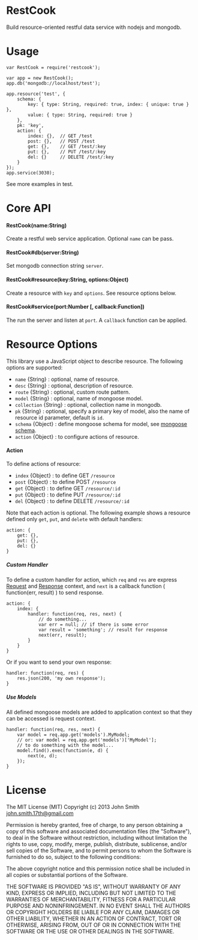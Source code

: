 # RestCook
Build resource-oriented restful data service with nodejs and mongodb.

# Usage

	var RestCook = require('restcook');

	var app = new RestCook();
	app.db('mongodb://localhost/test');

	app.resource('test', {
		schema: {
			key: { type: String, required: true, index: { unique: true } },
			value: { type: String, required: true }
		},
		pk: 'key',
		action: {
			index: {},	// GET /test
			post: {},	// POST /test
			get: {},	// GET /test/:key
			put: {},	// PUT /test/:key
			del: {}		// DELETE /test/:key
		}
	});
	app.service(3030);

See more examples in test.

# Core API

#### RestCook(name:String)
Create a restful web service application. Optional `name` can be pass.

#### RestCook#db(server:String)
Set mongodb connection string `server`.

#### RestCook#resource(key:String, options:Object)
Create a resource with `key` and `options`. See resource options below.

#### RestCook#service(port:Number [, callback:Function])
The run the server and listen at `port`. A `callback` function can be applied.

# Resource Options
This library use a JavaScript object to describe resource. The following options are supported:

* `name` {String} : optional, name of resource.
* `desc` {String} : optional, description of resource.
* `route` {String} : optional, custom route pattern.
* `model` {String} : optional, name of mongoose model. 
* `collection` {String} : optional, collection name in mongodb.
* `pk` {String} : optional, specify a primary key of model, also the name of resource id parameter, default is `id`.
* `schema` {Object} : define mongoose schema for model, see [mongoose schema](http://mongoosejs.com/docs/guide.html).
* `action` {Object} : to configure actions of resource.

#### Action
To define actions of resource:

* `index` {Object} : to define GET `/resource`
* `post` {Object} : to define POST `/resource`
* `get` {Object} : to define GET `/resource/:id`
* `put` {Object} : to define PUT `/resource/:id`
* `del` {Object} : to define DELETE `/resource/:id`

Note that each action is optional. The following example shows a resource defined only `get`, `put`, and `delete` with default handlers:

	action: {
		get: {},
		put: {},
		del: {}
	}

##### Custom Handler
To define a custom handler for action, which `req` and `res` are express [Request](http://expressjs.com/api.html#req.params) and [Response](http://expressjs.com/api.html#res.status) context, and `next` is a callback function ( function(err, result) ) to send response.

	action: {
		index: {
			handler: function(req, res, next) {
				// do something...
				var err = null; // if there is some error
				var result = 'something'; // result for response
				next(err, result);
			}
		}
	}

Or if you want to send your own response:

	handler: function(req, res) {
		res.json(200, 'my own response');
	}

##### Use Models

All defined mongoose models are added to application context so that they can be accessed is request context.

	handler: function(req, res, next) {
		var model = req.app.get('models').MyModel;
		// or: var model = req.app.get('models')['MyModel'];
		// to do something with the model...
		model.find().exec(function(e, d) {
			next(e, d);
		});
	}

# License

The MIT License (MIT) Copyright (c) 2013 John Smith <john.smith.17th@gmail.com>

Permission is hereby granted, free of charge, to any person obtaining a copy of this software and associated documentation files (the "Software"), to deal in the Software without restriction, including without limitation the rights to use, copy, modify, merge, publish, distribute, sublicense, and/or sell copies of the Software, and to permit persons to whom the Software is furnished to do so, subject to the following conditions:

The above copyright notice and this permission notice shall be included in all copies or substantial portions of the Software.

THE SOFTWARE IS PROVIDED "AS IS", WITHOUT WARRANTY OF ANY KIND, EXPRESS OR IMPLIED, INCLUDING BUT NOT LIMITED TO THE WARRANTIES OF MERCHANTABILITY, FITNESS FOR A PARTICULAR PURPOSE AND NONINFRINGEMENT. IN NO EVENT SHALL THE AUTHORS OR COPYRIGHT HOLDERS BE LIABLE FOR ANY CLAIM, DAMAGES OR OTHER LIABILITY, WHETHER IN AN ACTION OF CONTRACT, TORT OR OTHERWISE, ARISING FROM, OUT OF OR IN CONNECTION WITH THE SOFTWARE OR THE USE OR OTHER DEALINGS IN THE SOFTWARE.